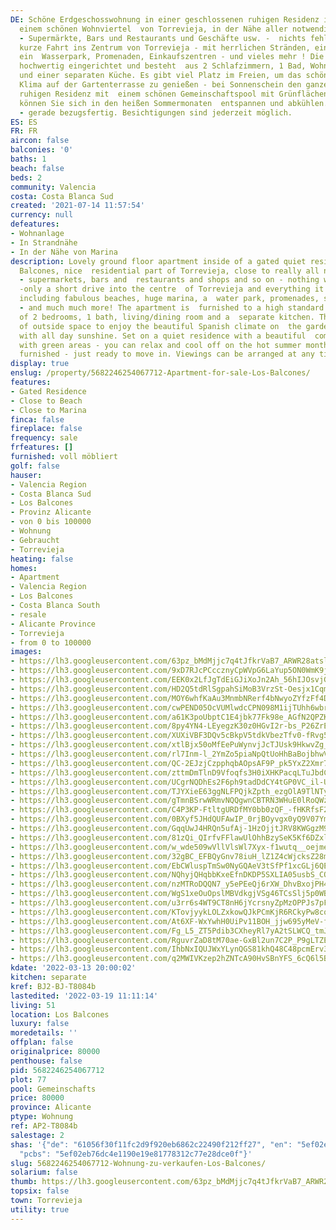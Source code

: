 ```yaml
---
DE: Schöne Erdgeschosswohnung in einer geschlossenen ruhigen Residenz in Los Balcones,
  einem schönen Wohnviertel  von Torrevieja, in der Nähe aller notwendigen Einrichtungen
  - Supermärkte, Bars und Restaurants und Geschäfte usw. -  nichts fehlt - nur eine
  kurze Fahrt ins Zentrum von Torrevieja - mit herrlichen Stränden, ein grosser Jachthafen,
  ein  Wasserpark, Promenaden, Einkaufszentren - und vieles mehr ! Die Wohnung ist
  hochwertig eingerichtet und besteht  aus 2 Schlafzimmern, 1 Bad, Wohn-/Esszimmer
  und einer separaten Küche. Es gibt viel Platz im Freien, um das schöne  spanische
  Klima auf der Gartenterrasse zu genießen - bei Sonnenschein den ganzen Tag. In einer
  ruhigen Residenz mit  einem schönen Gemeinschaftspool mit Grünflächen gelegen -
  können Sie sich in den heißen Sommermonaten  entspannen und abkühlen. Komplett möbliert
  - gerade bezugsfertig. Besichtigungen sind jederzeit möglich.
ES: ES
FR: FR
aircon: false
balconies: '0'
baths: 1
beach: false
beds: 2
community: Valencia
costa: Costa Blanca Sud
created: '2021-07-14 11:57:54'
currency: null
defeatures:
- Wohnanlage
- In Strandnähe
- In der Nähe von Marina
description: Lovely ground floor apartment inside of a gated quiet residence in Los
  Balcones, nice  residential part of Torrevieja, close to really all needed amenities
  - supermarkets, bars and  restaurants and shops and so on - nothing will be missed
  -only a short drive into the centre  of Torrevieja and everything it has to offer
  including fabulous beaches, huge marina, a  water park, promenades, shopping malls
  - and much much more! The apartment is  furnished to a high standard and consists
  of 2 bedrooms, 1 bath, living/dining room and a  separate kitchen. There is plenty
  of outside space to enjoy the beautiful Spanish climate on  the garden terrace -
  with all day sunshine. Set on a quiet residence with a beautiful  communal pool
  with green areas - you can relax and cool off on the hot summer months.  Comes fully
  furnished - just ready to move in. Viewings can be arranged at any time.
display: true
enslug: /property/5682246254067712-Apartment-for-sale-Los-Balcones/
features:
- Gated Residence
- Close to Beach
- Close to Marina
finca: false
fireplace: false
frequency: sale
frfeatures: []
furnished: voll möbliert
golf: false
hauser:
- Valencia Region
- Costa Blanca Sud
- Los Balcones
- Provinz Alicante
- von 0 bis 100000
- Wohnung
- Gebraucht
- Torrevieja
heating: false
homes:
- Apartment
- Valencia Region
- Los Balcones
- Costa Blanca South
- resale
- Alicante Province
- Torrevieja
- from 0 to 100000
images:
- https://lh3.googleusercontent.com/63pz_bMdMjjc7q4tJfkrVaB7_ARWR28atslxTQjVUz_Kg7BQnP3tog4gDkmH707f0HqBzR60zj_2IadCWc60EIHB9y5jDaZMHg=w640-rj-e30-l100
- https://lh3.googleusercontent.com/9xD7RJcPCccznyCpWVpG6LaYup5ON0WmK9j9RfkCOhPJC9bQtKeCzb108Fl0fb-UloRmFdLbe1E6u5KemJcK8o968jEW2GnG=w640-rj-e30-l100
- https://lh3.googleusercontent.com/EEK0x2LfJgTdEiGJiXoJn2Ah_56hIJOsvjGhu9o8WxpeOszes0cdrZdSs1bWqRW-g03orIeMmMX73Ir5AK2Y4NxPrEWMnvM=w640-rj-e30-l100
- https://lh3.googleusercontent.com/HD2Q5tdRlSgpahSiMoB3VrzSt-Oesjx1CqmxgmbRDKQ0hlxVMSTM39F6c88wg9_uk75g4gEZvllgr-G4VM342YP67ZuO7U4cYw=w640-rj-e30-l100
- https://lh3.googleusercontent.com/MOY6whfKaAu3MnmbNRerf4bNwyoZYfzFf4DJOymf5VBSUPltRCxXxoIRwujuOIS7NI-cPj0-JLSVEBAqwqm4iejhQ8nbenkfPQ=w640-rj-e30-l100
- https://lh3.googleusercontent.com/cwPEND05OcVUMlwdcCPN098M1ijTUhh6wbrgkZh4HIwuz5efS_5VPB7EXW--mS40AYBjlETgu-jE42hBeBjkp_QQbnXjCHScMQ=w640-rj-e30-l100
- https://lh3.googleusercontent.com/a61K3poUbptC1E4jbk77Fk98e_AGfN2QPZKLuwc3SmjV17n4jIXr2RZgHwzZzEexdquRWfpRUT8UXMxGS30wSZIw_7CZ0vj0ug=w640-rj-e30-l100
- https://lh3.googleusercontent.com/8py4YN4-LEyegzK30z0HGvI2r-bs_P26ZrEsYKFv8gheo1xt6kvzdAAzGa27SMxr-d5_hhXOddx5c_tEWLdFdAWhzTBiSFfQzQ=w640-rj-e30-l100
- https://lh3.googleusercontent.com/XUXiVBF3DQv5cBkpV5tdkVbezTfv0-fRvg57He5vs2FX9yT3It1yMccsaaJ61h_9MZUl8ZY2nYXREhiW-ZPqllYdg-jLSZcNtsw=w640-rj-e30-l100
- https://lh3.googleusercontent.com/xtlBjx50oMfEePuWynvjJcTJUsk9HkwvZg_YzpxVVsMVh4jpHZHa5_mn1SnRUQdrrv2aSQ1Su9A76Ti2-xjGWa3FK1OYkAMokD4=w640-rj-e30-l100
- https://lh3.googleusercontent.com/rl7Inm-l_2YmZo5piaNpQtUoHhBaBojbhwVDae97BXXXa5KLC5irvIKGk6a5ThGUgDCFJhpfNNHYhUtbqLkM3ffGR4ZVZUlhdQ=w640-rj-e30-l100
- https://lh3.googleusercontent.com/QC-2EJzjCzpphqbAOpsAF9P_pk5YxZ2Xmr7Vv0qgHfoAzKxF-w0RX_lTiiEJs5Un6RwgCEeZBtJxSzLt_o6zN2-wbxSrmelW=w640-rj-e30-l100
- https://lh3.googleusercontent.com/zttmDmTlnD9Vfoqfs3H0iXHKPacqLTuJbdCNwNrSlRReJ2UKOd_Pz4igpfv-s2MC2jxP3CkC7dO4kY9pyTyfCSOnsPm_JMlr7Q=w640-rj-e30-l100
- https://lh3.googleusercontent.com/UCgrNQDhEs2F6ph9tadDdCY4tGP0VC_il-Ub6HOug6n5sLxQmR9NMwkohonyNWVaK0OFEcRneVAggCO9AzSz9KPUsuTi3KXlNGc=w640-rj-e30-l100
- https://lh3.googleusercontent.com/TJYXieE63ggNLFPQjkZpth_ezgOlA9TlNTywW9HPky1ytGd5Kt3LvQ0H7N3uXIiFyhgMVh0jHU1vfjIdDsqr7Afb_ckEoolv9A=w640-rj-e30-l100
- https://lh3.googleusercontent.com/gTmnBSrwWRmvNQQgwnCBTRN3WHuE0lRoQWzN7Iysl9GreCfQZI_E8mI8U1QlVt7WPF5h8o0m2Dk-nSvvuWuK9BOvlwU9ZMlmyg=w640-rj-e30-l100
- https://lh3.googleusercontent.com/C4P3KP-FtltgURDfMY0bb0zQF_-fHKRfsF2EcTc5Cbwbd1WhRCezdNaMAM0YAtP9_Ta9XD9mOBuFv-Mq9IWzTH9COQyOTXTBfg=w640-rj-e30-l100
- https://lh3.googleusercontent.com/0BXyf5JHdQUFAwIP_0rjBOyvgx0yQ9V07Ym8AohE4BLAQTd0GKnkXMnj0b-a4ZctiT6zkjdUaBMmPq3IQBCz8m1IOhXFh3oAhA=w640-rj-e30-l100
- https://lh3.googleusercontent.com/GqqUwJ4HRQn5ufAj-1HzOjjtJRV8KWGgzM9AowE-tzvK9Ak6gfi13j9UqJiXAThtgzfOEpsD-zQ0aYj63BziJdbKHDc-G5h4iQ=w640-rj-e30-l100
- https://lh3.googleusercontent.com/81zQi_QIrfvFFlawUlOhhBzySeK5Kf6DZxlLNkDoRjWyAhd6q98kWqGb7etHIqDgjkxQQ4ZbPot3bT9GsMOXTKBPQ6oLcQjFqw=w640-rj-e30-l100
- https://lh3.googleusercontent.com/w_wde509wVllVlsWl7Xyx-f1wutq__oejmeboZgVVhm2zBsahei7PwHRaTrTiJjPCeS9zGI-k4MgDcq6r9b0laWVkdLGwj6i8FY=w640-rj-e30-l100
- https://lh3.googleusercontent.com/32gBC_EFBQyGnv78iuH_lZ1Z4cWjcksZ28mgNqHCGGxpgdEth1f66Rak_8GlVM44Gs9dySgNdHE7NoURYheQQ_tPbx38RRlRlA=w640-rj-e30-l100
- https://lh3.googleusercontent.com/EbCWluspTmSw0NyGQAeV3tSfPf1xcGLj6QEkJYy8qt3NSpIPY-Z55q0i7Wz8e1waehCqHe75tMZZI8xhOKDYG0GhcsW2msnRmg=w640-rj-e30-l100
- https://lh3.googleusercontent.com/NQhyjQHqbbKxeEfnDKDP5SXLIA05usbS_CQgC41XwK-RHYiMn6LGD5OSe6aaQCE9pGVEdTaZWr6538K1y_pw_0_YTmqtxuN9=w640-rj-e30-l100
- https://lh3.googleusercontent.com/nzMTRoDQQN7_y5ePEeQj6rXW_DhvBxojPH4klxn_3lkAm5Qv5ArTdYrGwkxN-lJfnSYWlEM-WXfzbQaEBrgzG2C8Fo_klfns=w640-rj-e30-l100
- https://lh3.googleusercontent.com/WgS1xeOuOpslMBVdkgjVSg46TCsSlj5p0WBX9djuQQxm3an1MZKFIsNH0PbCL3mPAecHHmkH1U9d2O1Uou3hIDGPkxRe5-TbzCk=w640-rj-e30-l100
- https://lh3.googleusercontent.com/u3rr6s4WT9CT8nH6jYcrsnyZpMzOPPJs7pF51oQC1N8blB7tp9A3Lle4_Yh8Nn9dwGhJ0d3yG7317cZOCZp7u37Ur-NaI11bBTQ=w640-rj-e30-l100
- https://lh3.googleusercontent.com/KTovjyykLOLZxkowQJkPCmKjR6RCkyPw8cqz3VwxNAFlj0sChU2h63RKwFriU7lR6apzqxISlCm_8DKhsFarmLCXfad8IgfTqA=w640-rj-e30-l100
- https://lh3.googleusercontent.com/At6XF-WxYwhH0UiPv11BOH_jjw695yMeV-fOkIaXjn8Do2C5doSFLPRCPsx1fOt-Nlt8gaHW0c0F4cOObXaSEIMj3v11Sl6WXw=w640-rj-e30-l100
- https://lh3.googleusercontent.com/Fg_L5_ZT5Pdib3CXheyRl7yA2tSLWCQ_tmJReQZfuAMfLq3AoojowAtEgA5httzAAU0QufKDe9SVGuWxdcOFyBdjHfFNdmeycw=w640-rj-e30-l100
- https://lh3.googleusercontent.com/RguvrZaD8tM70ae-GxBl2un7C2P_P9gLTZELfXNWtfMI6ah7XvzOkigufsCiNFAhmQjwfrC58Z8xUnCZmoFNW5xYJhaYLiffCA=w640-rj-e30-l100
- https://lh3.googleusercontent.com/IhbNxIQUJWxYLynQGS81khQ48C48pcmErv3jFrImIeX6ZWdCGxFEufHtPhRu0dymCllVAwaefMxvRRmto9CfTkAkdwsEbTp_aA=w640-rj-e30-l100
- https://lh3.googleusercontent.com/q2MWIVKzep2hZNTcA90HvSBnYFS_6cQ6l5B8g30q_0jD_yXE6yQSix6BubBrciNibY7swYulrToMJO0nOqOL_FkiT_-VXhAH7g=w640-rj-e30-l100
kdate: '2022-03-13 20:00:02'
kitchen: separate
kref: BJ2-BJ-T8084b
lastedited: '2022-03-19 11:11:14'
living: 51
location: Los Balcones
luxury: false
moredetails: ''
offplan: false
originalprice: 80000
penthouse: false
pid: 5682246254067712
plot: 77
pool: Gemeinschafts
price: 80000
province: Alicante
ptype: Wohnung
ref: AP2-T8084b
salestage: 2
shas: '{"de": "61056f30f11fc2d9f920eb6862c22490f212ff27", "en": "5ef02eb76dc4e1190e19e81778312c77e28dce0f",
  "pcbs": "5ef02eb76dc4e1190e19e81778312c77e28dce0f"}'
slug: 5682246254067712-Wohnung-zu-verkaufen-Los-Balcones/
solarium: false
thumb: https://lh3.googleusercontent.com/63pz_bMdMjjc7q4tJfkrVaB7_ARWR28atslxTQjVUz_Kg7BQnP3tog4gDkmH707f0HqBzR60zj_2IadCWc60EIHB9y5jDaZMHg=w400-h240-n-rj-e30-l100
topsix: false
town: Torrevieja
utility: true
---
```

